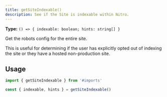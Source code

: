 ```yaml
---
title: getSiteIndexable()
description: See if the Site is indexable within Nitro.
---
```


**Type:** `() => { indexable: boolean; hints: string[] }`

Get the robots config for the entire site.

This is useful for determining if the user has explicitly opted out of indexing the site or
they have a hosted non-production site.

## Usage

```ts
import { getSiteIndexable } from '#imports'

const { indexable, hints } = getSiteIndexable()
```
